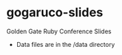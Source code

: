 gogaruco-slides
========

Golden Gate Ruby Conference Slides

* Data files are in the /data directory
